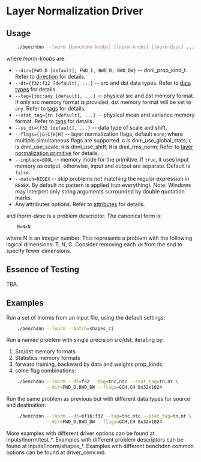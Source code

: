 # Layer Normalization Driver

## Usage
``` sh
    ./benchdnn --lnorm [benchdnn-knobs] [lnorm-knobs] [lnorm-desc] ...
```

where *lnorm-knobs* are:

 - `--dir={FWD_D [default], FWD_I, BWD_D, BWD_DW}` -- dnnl_prop_kind_t.
            Refer to [direction](knobs_dir.md) for details.
 - `--dt={f32:f32 [default], ...}` -- src and dst data types.
            Refer to [data types](knobs_dt.md) for details.
 - `--tag={tnc:any [default], ...}` -- physical src and dst memory format.
            If only src memory format is provided, dst memory format will be set
            to `any`. Refer to [tags](knobs_tag.md) for details.
 - `--stat_tag={tn [default], ...}` -- physical mean and variance memory format.
            Refer to [tags](knobs_tag.md) for details.
 - `--ss_dt={f32 [default], ...}` -- data type of scale and shift.
 - `--flags=[|G|C|H|M]` -- layer normalization flags, default `none`; where
            multiple simultaneous flags are supported.
            `G` is dnnl_use_global_stats;
            `C` is dnnl_use_scale;
            `H` is dnnl_use_shift;
            `M` is dnnl_rms_norm;
            Refer to [layer normalization primitive](https://uxlfoundation.github.io/oneDNN/dev_guide_layer_normalization.html)
            for details.
 - `--inplace=BOOL` -- memory mode for the primitive. If `true`, it uses input
            memory as output, otherwise, input and output are separate.
            Default is `false`.
 - `--match=REGEX` -- skip problems not matching the regular expression in
            `REGEX`. By default no pattern is applied (run everything).
            Note: Windows may interpret only string arguments surrounded by
            double quotation marks.
 - Any attributes options. Refer to [attributes](knobs_attr.md) for details.

and *lnorm-desc* is a problem descriptor. The canonical form is:
```
    NxNxN
```
where N is an integer number. This represents a problem with the
following logical dimensions: T, N, C. Consider removing each `xN` from
the end to specify fewer dimensions.

## Essence of Testing
TBA.


## Examples

Run a set of lnorms from an input file, using the default settings:
``` sh
    ./benchdnn --lnorm --batch=shapes_ci
```

Run a named problem with single precision src/dst, iterating by:
1) Src/dst memory formats
2) Statistics memory formats
3) forward training, backward by data and weights prop_kinds,
4) some flag combinations:
``` sh
    ./benchdnn --lnorm --dt=f32 --tag=tnc,ntc --stat_tag=tn,nt \
               --dir=FWD_D,BWD_DW --flags=GCH,CH 8x32x1024
```

Run the same problem as previous but with different data types for source and
destination:
``` sh
    ./benchdnn --lnorm --dt=bf16:f32 --tag=tnc,ntc --stat_tag=tn,nt \
               --dir=FWD_D,BWD_DW --flags=GCH,CH 8x32x1024
```

More examples with different driver options can be found at
inputs/lnorm/test_\*. Examples with different problem descriptors can be found
at inputs/lnorm/shapes_\*. Examples with different benchdnn common options can
be found at driver_conv.md.
